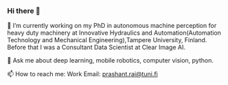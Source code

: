 ### Hi there 👋

 🔭 I’m currently working on my PhD in autonomous machine perception for heavy duty machinery at Innovative Hydraulics and Automation(Automation Technology and Mechanical Engineering),Tampere University, Finland. Before that I was a Consultant Data Scientist at Clear Image AI.
 
 💬 Ask me about deep learning, mobile robotics, computer vision, python.
 
 📫 How to reach me: 
 Work Email: prashant.rai@tuni.fi
 
<!-- 👯 I’m looking to collaborate on 
- 🤔 I’m looking for help with ...
-  ...
- 😄 Pronouns: ...
- ⚡ Fun fact: ...
-->
